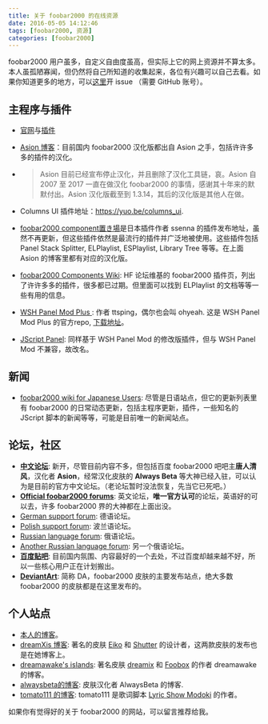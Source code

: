 ```yaml
---
title: 关于 foobar2000 的在线资源
date: 2016-05-05 14:12:46
tags: [foobar2000, 资源]
categories: [foobar2000]
---
```


foobar2000 用户虽多，自定义自由度虽高，但实际上它的网上资源并不算太多。本人虽孤陋寡闻，但仍然将自己所知道的收集起来，各位有兴趣可以自己去看。如果你知道更多的地方，可以[这里](https://github.com/elia-is-me/elia-is-me.github.io/issues)开 issue （需要 GitHub 账号）。

<!-- more -->

## 主程序与插件

- [官网](http://foobar2000.org)与[插件](http://www.foobar2000.org/components)

- [Asion 博客](http://blog.sina.com.cn/go2spa)：目前国内 foobar2000 汉化版都出自 Asion 之手，包括许许多多的插件的汉化。

- > Asion 目前已经宣布停止汉化，并且删除了汉化工具链，哀。Asion 自 2007 至 2017 一直在做汉化 foobar2000 的事情，感谢其十年来的默默付出。Asion 汉化版截至到 1.3.14，其后的汉化版是其他人在做。

- Columns UI 插件地址：https://yuo.be/columns_ui.

- [foobar2000 component置き場](http://foo2k.chottu.net)是日本插件作者 ssenna 的插件发布地址，虽然不再更新，但这些插件依然是最流行的插件并广泛地被使用。这些插件包括 Panel Stack Splitter, ELPlaylist, ESPlaylist, Library Tree 等等。在上面 Asion 的博客里都有对应的汉化版。

- [foobar2000 Components Wiki](http://wiki.hydrogenaud.io/index.php?title=Foobar2000:Components): HF 论坛维基的 foobar2000 插件页，列出了许许多多的插件，很多都已过期。但里面可以找到 ELPlaylist 的文档等等一些有用的信息。

- [WSH Panel Mod Plus ](https://github.com/ttsping/foo_uie_wsh_panel_mod_plus): 作者 ttsping，偶尔也会叫 ohyeah. 这是 WSH Panel Mod Plus 的官方repo, [下载地址](https://github.com/ttsping/foo_uie_wsh_panel_mod_plus/releases)。

- [JScript Panel](https://github.com/19379/foo-jscript-panel): 同样基于 WSH Panel Mod 的修改版插件，但与 WSH Panel Mod 不兼容，故改名。

## 新闻

- [foobar2000 wiki for Japanese Users](http://foobar2000.xrea.jp): 尽管是日语站点，但它的更新列表里有 foobar2000 的日常动态更新，包括主程序更新，插件，一些知名的 JScript 脚本的新闻等等，可能是目前唯一的新闻站点。

## 论坛，社区

- [**中文论坛**](http://foobar2000.bbs.am): 新开，尽管目前内容不多，但包括百度 foobar2000 吧吧主**唐人清风**，汉化者 **Asion**，经常汉化皮肤的 **Always Beta** 等大神已经入驻，可以认为是目前的官方中文论坛。（老论坛暂时没法恢复，先当它已死吧。）
- [**Official foobar2000 forums**](https://hydrogenaud.io/index.php/board,28.0.html): 英文论坛，**唯一官方认可**的论坛，英语好的可以去，许多 foobar2000 界的大神都在上面出没。
- [German support forum](http://foobar-users.de): 德语论坛。
- [Polish support forum](http://foobar2000.pl): 波兰语论坛。
- [Russian language forum](http://www.fforum.ru/index.php?showforum=59): 俄语论坛。
- [Another Russian language forum](http://www.foobar2000.ru/forum/): 另一个俄语论坛。
- [**百度贴吧**](http://tieba.baidu.com/f?ie=utf-8&kw=foobar2000): 目前国内氛围、内容最好的一个去处，不过百度却越来越不好，所以一些核心用户正在计划搬出。
- [**DeviantArt**](http://www.deviantart.com/browse/all/?order=5&q=foobar2000): 简称 DA，foobar2000 皮肤的主要发布站点，绝大多数 foobar2000 的皮肤都是在这里发布的。

## 个人站点

- [本人的博客](http://elia-is-me.github.io)。
- [dreamXis 博客](http://dreamxis.themex.net): 著名的皮肤 [Eiko](http://dreamxis.themex.net/200) 和 [Shutter](http://dreamxis.themex.net/709) 的设计者，这两款皮肤的发布也是在她博客上。
- [dreamawake's islands](http://dreamawake.blog.163.com): 著名皮肤 [dreamix](http://dreamland.blog.51cto.com/417830/209224) 和 [Foobox](http://dreamawake.blog.163.com/blog/static/140522462016121105952502/) 的作者 dreamawake 的博客。
- [alwaysbeta的博客](http://blog.sina.com.cn/s/blog_86b30f2e0102vwau.html): 皮肤汉化者 AlwaysBeta 的博客.
- [tomato111 的博客](http://ashiato1.blog62.fc2.com): tomato111 是歌词脚本 [Lyric Show Modoki](https://github.com/tomato111/Lyric-Show-Modoki) 的作者。

如果你有觉得好的关于 foobar2000 的网站，可以留言推荐给我。
